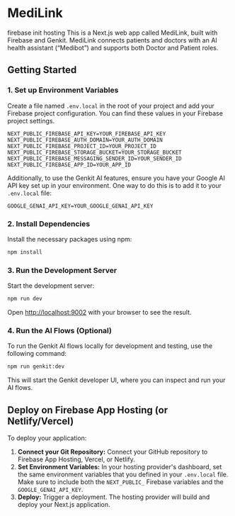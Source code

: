 # MediLink
  firebase init hosting
This is a Next.js web app called MediLink, built with Firebase and Genkit. MediLink connects patients and doctors with an AI health assistant (“Medibot”) and supports both Doctor and Patient roles.

## Getting Started

### 1. Set up Environment Variables

Create a file named `.env.local` in the root of your project and add your Firebase project configuration. You can find these values in your Firebase project settings.

```
NEXT_PUBLIC_FIREBASE_API_KEY=YOUR_FIREBASE_API_KEY
NEXT_PUBLIC_FIREBASE_AUTH_DOMAIN=YOUR_AUTH_DOMAIN
NEXT_PUBLIC_FIREBASE_PROJECT_ID=YOUR_PROJECT_ID
NEXT_PUBLIC_FIREBASE_STORAGE_BUCKET=YOUR_STORAGE_BUCKET
NEXT_PUBLIC_FIREBASE_MESSAGING_SENDER_ID=YOUR_SENDER_ID
NEXT_PUBLIC_FIREBASE_APP_ID=YOUR_APP_ID
```

Additionally, to use the Genkit AI features, ensure you have your Google AI API key set up in your environment. One way to do this is to add it to your `.env.local` file:

```
GOOGLE_GENAI_API_KEY=YOUR_GOOGLE_GENAI_API_KEY
```

### 2. Install Dependencies

Install the necessary packages using npm:

```bash
npm install
```

### 3. Run the Development Server

Start the development server:

```bash
npm run dev
```

Open [http://localhost:9002](http://localhost:9002) with your browser to see the result.

### 4. Run the AI Flows (Optional)

To run the Genkit AI flows locally for development and testing, use the following command:

```bash
npm run genkit:dev
```

This will start the Genkit developer UI, where you can inspect and run your AI flows.

## Deploy on Firebase App Hosting (or Netlify/Vercel)

To deploy your application:

1.  **Connect your Git Repository:** Connect your GitHub repository to Firebase App Hosting, Vercel, or Netlify.
2.  **Set Environment Variables:** In your hosting provider's dashboard, set the same environment variables that you defined in your `.env.local` file. Make sure to include both the `NEXT_PUBLIC_` Firebase variables and the `GOOGLE_GENAI_API_KEY`.
3.  **Deploy:** Trigger a deployment. The hosting provider will build and deploy your Next.js application.
